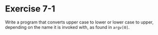 # Exercise 7-1

Write a program that converts upper case to lower or lower case to upper, depending on the name it is invoked with, as found in `argv[0]`.
